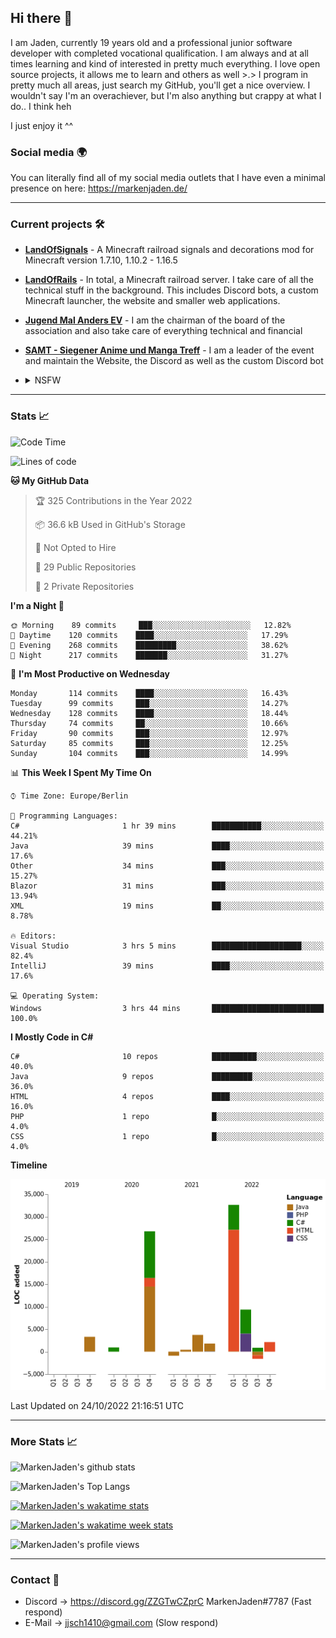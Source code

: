 ## Hi there 👋
I am Jaden, currently 19 years old and a professional junior software developer with completed vocational qualification. I am always and at all times learning and kind of interested in pretty much everything. I love open source projects, it allows me to learn and others as well >.>
I program in pretty much all areas, just search my GitHub, you'll get a nice overview.
I wouldn't say I'm an overachiever, but I'm also anything but crappy at what I do.. I think heh

I just enjoy it ^^

### Social media 🌍

You can literally find all of my social media outlets that I have even a minimal presence on here: https://markenjaden.de/

---

### Current projects 🛠

* [**LandOfSignals**](https://github.com/LandOfRails/LandOfSignals) - A Minecraft railroad signals and decorations mod for Minecraft version 1.7.10, 1.10.2 - 1.16.5
* [**LandOfRails**](https://github.com/LandOfRails) - In total, a Minecraft railroad server. I take care of all the technical stuff in the background. This includes Discord bots, a custom Minecraft launcher, the website and smaller web applications.
* [**Jugend Mal Anders EV**](https://jugendmalanders.de/) - I am the chairman of the board of the association and also take care of everything technical and financial
* [**SAMT - Siegener Anime und Manga Treff**](https://github.com/Siegener-Anime-und-Manga-Treff-SAMT) - I am a leader of the event and maintain the Website, the Discord as well as the custom Discord bot
* <details> 
  <summary>NSFW</summary>
  
  [**Nekos**](https://github.com/MarkenJaden/Nekos) - Website providing you with random lewd neko pics
  
</details>

---

### Stats 📈

<!--START_SECTION:waka-->
![Code Time](http://img.shields.io/badge/Code%20Time-960%20hrs%201%20min-blue)

![Lines of code](https://img.shields.io/badge/From%20Hello%20World%20I%27ve%20Written-79%20Thousand%20lines%20of%20code-blue)

**🐱 My GitHub Data** 

> 🏆 325 Contributions in the Year 2022
 > 
> 📦 36.6 kB Used in GitHub's Storage 
 > 
> 🚫 Not Opted to Hire
 > 
> 📜 29 Public Repositories 
 > 
> 🔑 2 Private Repositories  
 > 
**I'm a Night 🦉** 

```text
🌞 Morning    89 commits     ███░░░░░░░░░░░░░░░░░░░░░░   12.82% 
🌆 Daytime    120 commits    ████░░░░░░░░░░░░░░░░░░░░░   17.29% 
🌃 Evening    268 commits    █████████░░░░░░░░░░░░░░░░   38.62% 
🌙 Night      217 commits    ███████░░░░░░░░░░░░░░░░░░   31.27%

```
📅 **I'm Most Productive on Wednesday** 

```text
Monday       114 commits    ████░░░░░░░░░░░░░░░░░░░░░   16.43% 
Tuesday      99 commits     ███░░░░░░░░░░░░░░░░░░░░░░   14.27% 
Wednesday    128 commits    ████░░░░░░░░░░░░░░░░░░░░░   18.44% 
Thursday     74 commits     ██░░░░░░░░░░░░░░░░░░░░░░░   10.66% 
Friday       90 commits     ███░░░░░░░░░░░░░░░░░░░░░░   12.97% 
Saturday     85 commits     ███░░░░░░░░░░░░░░░░░░░░░░   12.25% 
Sunday       104 commits    ███░░░░░░░░░░░░░░░░░░░░░░   14.99%

```


📊 **This Week I Spent My Time On** 

```text
⌚︎ Time Zone: Europe/Berlin

💬 Programming Languages: 
C#                       1 hr 39 mins        ███████████░░░░░░░░░░░░░░   44.21% 
Java                     39 mins             ████░░░░░░░░░░░░░░░░░░░░░   17.6% 
Other                    34 mins             ███░░░░░░░░░░░░░░░░░░░░░░   15.27% 
Blazor                   31 mins             ███░░░░░░░░░░░░░░░░░░░░░░   13.94% 
XML                      19 mins             ██░░░░░░░░░░░░░░░░░░░░░░░   8.78%

🔥 Editors: 
Visual Studio            3 hrs 5 mins        ████████████████████░░░░░   82.4% 
IntelliJ                 39 mins             ████░░░░░░░░░░░░░░░░░░░░░   17.6%

💻 Operating System: 
Windows                  3 hrs 44 mins       █████████████████████████   100.0%

```

**I Mostly Code in C#** 

```text
C#                       10 repos            ██████████░░░░░░░░░░░░░░░   40.0% 
Java                     9 repos             █████████░░░░░░░░░░░░░░░░   36.0% 
HTML                     4 repos             ████░░░░░░░░░░░░░░░░░░░░░   16.0% 
PHP                      1 repo              █░░░░░░░░░░░░░░░░░░░░░░░░   4.0% 
CSS                      1 repo              █░░░░░░░░░░░░░░░░░░░░░░░░   4.0%

```


**Timeline**

![Chart not found](https://raw.githubusercontent.com/MarkenJaden/MarkenJaden/main/charts/bar_graph.png) 


 Last Updated on 24/10/2022 21:16:51 UTC
<!--END_SECTION:waka-->

---

### More Stats 📈

![MarkenJaden's github stats](https://github-readme-stats.vercel.app/api?username=MarkenJaden&count_private=true&show_icons=true&theme=radical)

![MarkenJaden's Top Langs](https://github-readme-stats.vercel.app/api/top-langs/?username=MarkenJaden&theme=radical)

[![MarkenJaden's wakatime stats](https://github-readme-stats.vercel.app/api/wakatime?username=MarkenJaden&theme=radical)](https://wakatime.com/@17f322c9-222a-48b4-9e15-983c41f7aed4)

[![MarkenJaden's wakatime week stats](https://wakatime.com/badge/user/17f322c9-222a-48b4-9e15-983c41f7aed4.svg)](https://wakatime.com/@17f322c9-222a-48b4-9e15-983c41f7aed4)

<!--[![MarkenJaden's Codewars stats](https://www.codewars.com/users/MarkenJaden/badges/large)](https://www.codewars.com/users/MarkenJaden)-->

![MarkenJaden's profile views](https://komarev.com/ghpvc/?username=MarkenJaden)

---

### Contact 💌

* Discord -> https://discord.gg/ZZGTwCZprC MarkenJaden#7787 (Fast respond)
* E-Mail -> jjsch1410@gmail.com (Slow respond)



<!--
**MarkenJaden/MarkenJaden** is a ✨ _special_ ✨ repository because its `README.md` (this file) appears on your GitHub profile.

Here are some ideas to get you started:

- 🔭 I’m currently working on ...
- 🌱 I’m currently learning ...
- 👯 I’m looking to collaborate on ...
- 🤔 I’m looking for help with ...
- 💬 Ask me about ...
- 📫 How to reach me: ...
- 😄 Pronouns: ...
- ⚡ Fun fact: ...
-->
